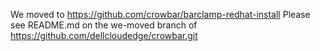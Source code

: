 We moved to https://github.com/crowbar/barclamp-redhat-install
Please see README.md on the we-moved branch of https://github.com/dellcloudedge/crowbar.git